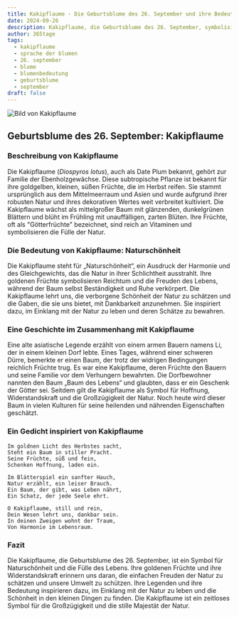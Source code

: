 ```yaml
---
title: Kakipflaume - Die Geburtsblume des 26. September und ihre Bedeutung
date: 2024-09-26
description: Kakipflaume, die Geburtsblume des 26. September, symbolisiert Naturschönheit. Erfahre mehr über ihre Geschichte, Bedeutung und Symbolik in der Sprache der Blumen.
author: 365tage
tags:
  - kakipflaume
  - sprache der blumen
  - 26. september
  - blume
  - blumenbedeutung
  - geburtsblume
  - september
draft: false
---
```


![Bild von Kakipflaume](https://cdn.pixabay.com/photo/2016/07/21/12/25/gamkkot-1532393_1280.jpg#center)


## Geburtsblume des 26. September: Kakipflaume

### Beschreibung von Kakipflaume

Die Kakipflaume (_Diospyros lotus_), auch als Date Plum bekannt, gehört zur Familie der Ebenholzgewächse. Diese subtropische Pflanze ist bekannt für ihre goldgelben, kleinen, süßen Früchte, die im Herbst reifen. Sie stammt ursprünglich aus dem Mittelmeerraum und Asien und wurde aufgrund ihrer robusten Natur und ihres dekorativen Wertes weit verbreitet kultiviert. Die Kakipflaume wächst als mittelgroßer Baum mit glänzenden, dunkelgrünen Blättern und blüht im Frühling mit unauffälligen, zarten Blüten. Ihre Früchte, oft als "Götterfrüchte" bezeichnet, sind reich an Vitaminen und symbolisieren die Fülle der Natur.

### Die Bedeutung von Kakipflaume: Naturschönheit

Die Kakipflaume steht für „Naturschönheit“, ein Ausdruck der Harmonie und des Gleichgewichts, das die Natur in ihrer Schlichtheit ausstrahlt. Ihre goldenen Früchte symbolisieren Reichtum und die Freuden des Lebens, während der Baum selbst Beständigkeit und Ruhe verkörpert. Die Kakipflaume lehrt uns, die verborgene Schönheit der Natur zu schätzen und die Gaben, die sie uns bietet, mit Dankbarkeit anzunehmen. Sie inspiriert dazu, im Einklang mit der Natur zu leben und deren Schätze zu bewahren.

### Eine Geschichte im Zusammenhang mit Kakipflaume

Eine alte asiatische Legende erzählt von einem armen Bauern namens Li, der in einem kleinen Dorf lebte. Eines Tages, während einer schweren Dürre, bemerkte er einen Baum, der trotz der widrigen Bedingungen reichlich Früchte trug. Es war eine Kakipflaume, deren Früchte den Bauern und seine Familie vor dem Verhungern bewahrten. Die Dorfbewohner nannten den Baum „Baum des Lebens“ und glaubten, dass er ein Geschenk der Götter sei. Seitdem gilt die Kakipflaume als Symbol für Hoffnung, Widerstandskraft und die Großzügigkeit der Natur. Noch heute wird dieser Baum in vielen Kulturen für seine heilenden und nährenden Eigenschaften geschätzt.

### Ein Gedicht inspiriert von Kakipflaume

```
Im goldnen Licht des Herbstes sacht,  
Steht ein Baum in stiller Pracht.  
Seine Früchte, süß und fein,  
Schenken Hoffnung, laden ein.  

Im Blätterspiel ein sanfter Hauch,  
Natur erzählt, ein leiser Brauch.  
Ein Baum, der gibt, was Leben nährt,  
Ein Schatz, der jede Seele ehrt.  

O Kakipflaume, still und rein,  
Dein Wesen lehrt uns, dankbar sein.  
In deinen Zweigen wohnt der Traum,  
Von Harmonie im Lebensraum.  
```

### Fazit

Die Kakipflaume, die Geburtsblume des 26. September, ist ein Symbol für Naturschönheit und die Fülle des Lebens. Ihre goldenen Früchte und ihre Widerstandskraft erinnern uns daran, die einfachen Freuden der Natur zu schätzen und unsere Umwelt zu schützen. Ihre Legenden und ihre Bedeutung inspirieren dazu, im Einklang mit der Natur zu leben und die Schönheit in den kleinen Dingen zu finden. Die Kakipflaume ist ein zeitloses Symbol für die Großzügigkeit und die stille Majestät der Natur.
